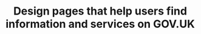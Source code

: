 ---
homepage: true
layout: homepage
title: Design pages that help users find information and services on GOV.UK
description: The GOV.UK Publishing Design Guide is an extension of the GOV.UK Design System, aimed at people working in the GOV.UK programme at the Government Digital Service.
image:
  src: /assets/images/homepage.svg
  alt: Two individual building block pieces connected to one another to create one structure.
whatsNewDate:
whatsNew:
documentItems:
  0:
    documentItemTitle: Components
    documentItemDescription: Save time with reusable, accessible components for forms, navigation, panels, tables and more.
    documentItemURL: /components
  1:
    documentItemTitle: Patterns
    documentItemDescription: Patterns are best practice design solutions for specific user-focused tasks.
    documentItemURL: /patterns
  2:
    documentItemTitle: Frontend templates
    documentItemDescription: Frontend templates are page-level objects that place components into a layout and articulate the design’s underlying content structure.
    documentItemURL: /frontend-templates
additionalInfo:
  title: GOV.UK guidance
  content:
    <p class="govuk-body">The GOV.UK Publishing Design Guide is part of a suite of guidance for working in and on GOV.UK which also includes:</p>
    <ul class="govuk-list">
      <li>
        <a class="govuk-link" href="https://govuk-app-design-history-a45c1af4a3dc.herokuapp.com/" rel="noopener noreferrer" target="_blank">App design history</a>
      </li>
      <li>
        <a class="govuk-link" href="https://components.publishing.service.gov.uk/component-guide" rel="noopener noreferrer" target="_blank">Component Guide</a>
      </li>
      <li>
        <a class="govuk-link" href="https://www.gov.uk/guidance/content-design" rel="noopener noreferrer" target="_blank">Content design guidance</a>
      </li>
      <li>
        <a class="govuk-link" href="https://design-system.service.gov.uk/" rel="noopener noreferrer" target="_blank">GOV.UK Design System</a>
      </li>
    </ul>
---
